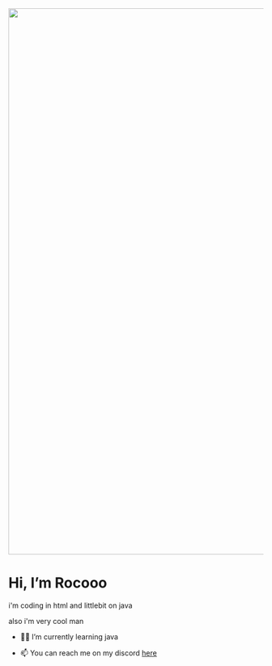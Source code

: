 <img src="https://i.imgur.com/BqLWk5T.png" width="1920" height="1080"/>
<h1>Hi, I’m Rocooo</h1>

<p>i'm coding in html and littlebit on java</p>
<p>also i'm very cool man</p>

- 👨‍💻 I’m currently learning java

- 📫 You can reach me on my discord <a href="https://discordapp.com/users/739418931051102239">here</a>
